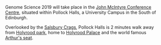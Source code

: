 
Genome Science 2019 will take place in the [John McIntyre Conference Centre](https://www.edinburghfirst.co.uk/venues/john-mcintyre-conference-centre/), situated within Pollock Halls, a University Campus in the South of Edinburgh.

Overlooked by the [Salsbury Crags](https://www.theguardian.com/travel/2012/may/12/holyrood-park-salisbury-crags-arthurs-seat), Pollock Halls is 2 minutes walk away from [Holyrood park](https://www.theguardian.com/travel/2012/may/12/holyrood-park-salisbury-crags-arthurs-seat), home to [Holyrood Palace](https://www.rct.uk/visit/palace-of-holyroodhouse) and the world famous [Arthur's seat](https://www.visitscotland.com/info/see-do/holyrood-park-and-arthurs-seat-p914341).
